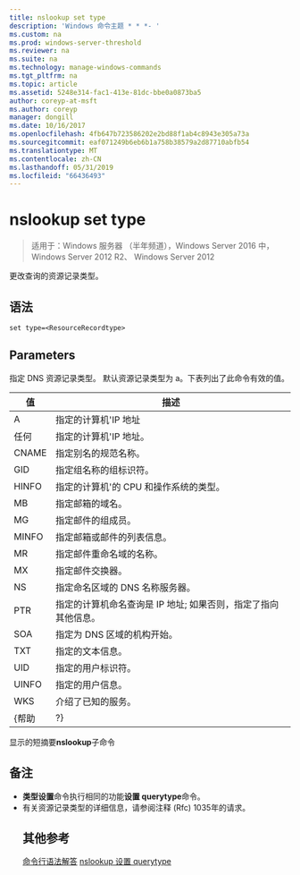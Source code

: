 ```yaml
---
title: nslookup set type
description: 'Windows 命令主题 * * *- '
ms.custom: na
ms.prod: windows-server-threshold
ms.reviewer: na
ms.suite: na
ms.technology: manage-windows-commands
ms.tgt_pltfrm: na
ms.topic: article
ms.assetid: 5248e314-fac1-413e-81dc-bbe0a0873ba5
author: coreyp-at-msft
ms.author: coreyp
manager: dongill
ms.date: 10/16/2017
ms.openlocfilehash: 4fb647b723586202e2bd88f1ab4c8943e305a73a
ms.sourcegitcommit: eaf071249b6eb6b1a758b38579a2d87710abfb54
ms.translationtype: MT
ms.contentlocale: zh-CN
ms.lasthandoff: 05/31/2019
ms.locfileid: "66436493"
---
```

# <a name="nslookup-set-type"></a>nslookup set type

>适用于：Windows 服务器 （半年频道），Windows Server 2016 中，Windows Server 2012 R2、 Windows Server 2012

更改查询的资源记录类型。
## <a name="syntax"></a>语法
```
set type=<ResourceRecordtype>
```
## <a name="parameters"></a>Parameters
<ResourceRecordtype> 指定 DNS 资源记录类型。 默认资源记录类型为 a。下表列出了此命令有效的值。

| 值 |                                                   描述                                                   |
|-------|-----------------------------------------------------------------------------------------------------------------|
|   A   |                                      指定的计算机&#39;IP 地址                                      |
|  任何  |                                     指定的计算机&#39;IP 地址。                                      |
| CNAME |                                    指定别名的规范名称。                                     |
|  GID  |                                  指定组名称的组标识符。                                  |
| HINFO |                          指定的计算机&#39;的 CPU 和操作系统的类型。                           |
|  MB   |                                        指定邮箱的域名。                                         |
|  MG   |                                         指定邮件的组成员。                                          |
| MINFO |                                   指定邮箱或邮件的列表信息。                                   |
|  MR   |                                     指定邮件重命名域的名称。                                      |
|  MX   |                                          指定邮件交换器。                                          |
|  NS   |                                 指定命名区域的 DNS 名称服务器。                                 |
|  PTR  | 指定的计算机命名查询是 IP 地址; 如果否则，指定了指向其他信息。 |
|  SOA  |                                指定为 DNS 区域的机构开始。                                 |
|  TXT  |                                         指定的文本信息。                                         |
|  UID  |                                         指定的用户标识符。                                          |
| UINFO |                                         指定的用户信息。                                         |
|  WKS  |                                         介绍了已知的服务。                                         |
| {帮助 |                                                       ?}                                                        |

显示的短摘要<strong>nslookup</strong>子命令
## <a name="remarks"></a>备注
- <strong>类型设置</strong>命令执行相同的功能<strong>设置 querytype</strong>命令。
- 有关资源记录类型的详细信息，请参阅注释 (Rfc) 1035年的请求。
  ## <a name="additional-references"></a>其他参考
  <a href="command-line-syntax-key.md" data-raw-source="[Command-Line Syntax Key](command-line-syntax-key.md)">命令行语法解答</a>
  <a href="nslookup-set-querytype.md" data-raw-source="[nslookup set querytype](nslookup-set-querytype.md)">nslookup 设置 querytype</a>
